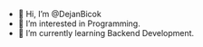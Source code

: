 - 👋 Hi, I’m @DejanBicok
- 👀 I’m interested in Programming.
- 🌱 I’m currently learning Backend Development.

<!---
DejanBicok/DejanBicok is a ✨ special ✨ repository because its `README.md` (this file) appears on your GitHub profile.
You can click the Preview link to take a look at your changes.
--->
